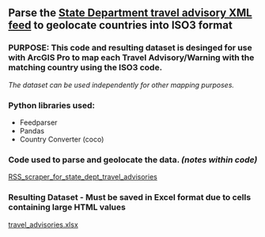 ## Parse the [State Department travel advisory XML feed](https://travel.state.gov/_res/rss/TAsTWs.xml/) to geolocate countries into ISO3 format
### PURPOSE: This code and resulting dataset is desinged for use with ArcGIS Pro to map each Travel Advisory/Warning with the matching country using the ISO3 code.
*The dataset can be used independently for other mapping purposes.*
### Python libraries used:
- Feedparser
- Pandas
- Country Converter (coco)

### Code used to parse and geolocate the data. _(notes within code)_
[RSS_scraper_for_state_dept_travel_advisories](RSS_scraper_for_state_dept_travel_advisories)
### Resulting Dataset - Must be saved in Excel format due to cells containing large HTML values
[travel_advisories.xlsx](travel_advisories.xlsx)
